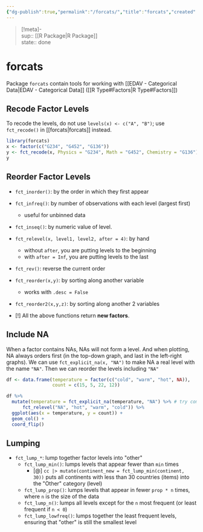 ```yaml
---
{"dg-publish":true,"permalink":"/forcats/","title":"forcats","created":"2022-10-12T21:59:31","updated":"2022-12-11T19:07:19"}
---
```


> [!meta]-  
sup:: [[R Package\|R Package]]  
state:: done  

# forcats

Package `forcats` contain tools for working with [[EDAV - Categorical Data\|EDAV - Categorical Data]] ([[R Type#Factors\|R Type#Factors]])

## Recode Factor Levels

To recode the levels, do not use `levels(x) <- c("A", "B")`; use `fct_recode()` in [[forcats\|forcats]] instead.

```r
library(forcats)
x <- factor(c("G234", "G452", "G136"))  
y <- fct_recode(x, Physics = "G234", Math = "G452", Chemistry = "G136")  
y
```

## Reorder Factor Levels

- `fct_inorder()`: by the order in which they first appear
- `fct_infreq()`: by number of observations with each level (largest first)
    - useful for unbinned data
- `fct_inseq()`: by numeric value of level.
- `fct_relevel(x, level1, level2, after = 4)`: by hand
    - without `after`, you are putting levels to the beginning
    - with `after = Inf`, you are putting levels to the last
- `fct_rev()`: reverse the current order
- `fct_reorder(x,y)`: by sorting along another variable
    - works with `.desc = False`
- `fct_reorder2(x,y,z)`: by sorting along another 2 variables

- [!] All the above functions return **new factors**.

## Include NA

When a factor contains NAs, NAs will not form a level. And when plotting, NA always orders first (in the top-down graph, and last in the left-right graphs). We can use `fct_explicit_na(x, "NA")` to make NA a real level with the name `"NA"`. Then we can reorder the levels including `"NA"`

```r
df <- data.frame(temperature = factor(c("cold", "warm", "hot", NA)),
                 count = c(15, 5, 22, 12))

df %>%
  mutate(temperature = fct_explicit_na(temperature, "NA") %>% # try comment this and the following lines
      fct_relevel("NA", "hot", "warm", "cold")) %>%
  ggplot(aes(x = temperature, y = count)) +
  geom_col() +
  coord_flip()
```

## Lumping

- `fct_lump_*`: lump together factor levels into "other"
    - `fct_lump_min()`: lumps levels that appear fewer than `min`
          times
        - [@] `cc |> mutate(continent_new = fct_lump_min(continent, 30))` puts all continents with less than 30 countries (items) into the "Other" category (level)
    - `fct_lump_prop()`: lumps levels that appear in fewer `prop * n` times, where `n` is the size of the data
    - `fct_lump_n()`: lumps all levels except for the `n` most frequent (or least frequent if `n < 0`)
    - `fct_lump_lowfreq()`: lumps together the least frequent
      levels, ensuring that "other" is still the smallest level
